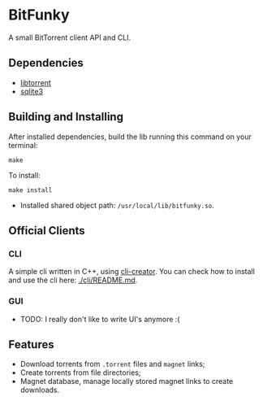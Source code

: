 # BitFunky

A small BitTorrent client API and CLI.

## Dependencies

- [libtorrent](http://www.libtorrent.org/index.html)
- [sqlite3](https://www.sqlite.org/index.html)

## Building and Installing

After installed dependencies, build the lib running this command on your terminal:

```shell
make
```

To install:

```shell
make install
```

- Installed shared object path: `/usr/local/lib/bitfunky.so`.

## Official Clients

### CLI

A simple cli written in C++, using [cli-creator](https://github.com/Raisess/cli-creator).
You can check how to install and use the cli here: [./cli/README.md](./cli/README.md).

### GUI

- TODO: I really don't like to write UI's anymore :(

## Features

- Download torrents from `.torrent` files and `magnet` links;
- Create torrents from file directories;
- Magnet database, manage locally stored magnet links to create downloads.
